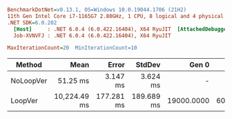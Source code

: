 ``` ini

BenchmarkDotNet=v0.13.1, OS=Windows 10.0.19044.1706 (21H2)
11th Gen Intel Core i7-1165G7 2.80GHz, 1 CPU, 8 logical and 4 physical cores
.NET SDK=6.0.202
  [Host]     : .NET 6.0.4 (6.0.422.16404), X64 RyuJIT  [AttachedDebugger]
  Job-XVNVFJ : .NET 6.0.4 (6.0.422.16404), X64 RyuJIT

MaxIterationCount=20  MinIterationCount=10  

```
|    Method |         Mean |      Error |     StdDev |      Gen 0 |     Gen 1 |     Gen 2 | Allocated |
|---------- |-------------:|-----------:|-----------:|-----------:|----------:|----------:|----------:|
| NoLoopVer |     51.25 ms |   3.147 ms |   3.624 ms |          - |         - |         - |     36 MB |
|   LoopVer | 10,224.49 ms | 177.281 ms | 189.689 ms | 19000.0000 | 6000.0000 | 1000.0000 |  1,031 MB |
